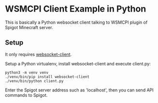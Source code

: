 # WSMCPI Client Example in Python
This is basically a Python websocket client talking to WSMCPI plugin of Spigot Minecraft server.

## Setup
It only requires [websocket-client](https://pypi.org/project/websocket-client/).

Setup a Python virtualenv, install websocket-client and execute client.py:

    python3 -m venv venv
    ./venv/bin/pip install websocket-client
    ./venv/bin/python client.py

Enter the Spigot server address such as 'localhost', then you can send API commands to Spigot.
